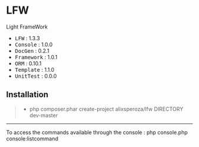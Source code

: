 # LFW
Light FrameWork

 - <kbd>LFW</kbd> : 1.3.3
 - <kbd>Console</kbd> : 1.0.0
 - <kbd>DocGen</kbd> : 0.2.1
 - <kbd>Framework</kbd> : 1.0.1
 - <kbd>ORM</kbd> : 0.10.1
 - <kbd>Template</kbd> : 1.1.0
 - <kbd>UnitTest</kbd> : 0.0.0

Installation
----------

> - php composer.phar create-project alixsperoza/lfw DIRECTORY dev-master

----------

To access the commands available through the console : php console.php console:listcommand
